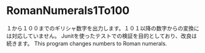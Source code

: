 # RomanNumerals1To100
１から１００までのギリシャ数字を出力します。１０１以降の数字からの変換には対応していません。
Junitを使ったテストでの検証を目的としており、改良は続きます。
This program changes numbers to Roman numerals.
